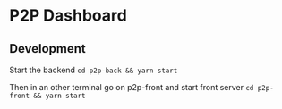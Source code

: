 # P2P Dashboard

## Development

Start the backend
`cd p2p-back && yarn start`

Then in an other terminal go on p2p-front and start front server
`cd p2p-front && yarn start`
